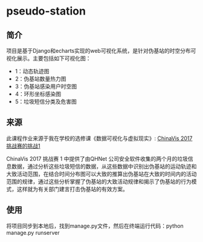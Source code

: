 # pseudo-station

## 简介

项目是基于Django和echarts实现的web可视化系统，是针对伪基站的时空分布可视化展示。主要包括如下可视化图：
+ 1：动态轨迹图
+ 2：伪基站数量热力图
+ 3：伪基站感染用户时空图
+ 4：环形坐标感染图
+ 5：垃圾短信分类及危害图

## 来源

此课程作业来源于我在学校的选修课《数据可视化与虚拟现实》:  [ChinaVis 2017挑战赛的挑战1](http://chinavis.org/2017/challenge.html)

ChinaVis 2017 挑战赛 1 中提供了由QHNet 公司安全软件收集的两个月的垃圾信息数据，通过分析这些垃圾短信的数据，从这些数据中识别出伪基站的运动轨迹和大致活动范围，在结合时间分布图可以大致的推算出伪基站在大致的时间内的活动范围的规律，通过这些分析掌握了伪基站的大致活动规律和揭示了伪基站的行为模式，这样就为有关部门建言打击伪基站的有效方案。

## 使用

将项目同步到本地后，找到manage.py文件，然后在终端运行代码：python manage.py runserver

